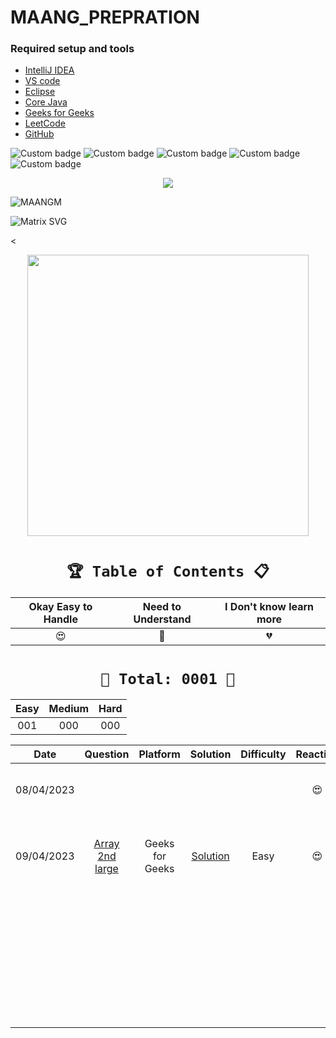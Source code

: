 # MAANG_PREPRATION




### Required setup and tools

- [IntelliJ IDEA ](https://www.jetbrains.com/idea/)
- [VS code](https://code.visualstudio.com/)
- [Eclipse](https://www.eclipse.org/)
- [Core Java](https://docs.oracle.com/en/java/)
- [Geeks for Geeks](https://practice.geeksforgeeks.org/home)
- [LeetCode](https://leetcode.com/)
- [GitHub](https://github.com/)





![Custom badge](https://img.shields.io/badge/Repo-Started-brightgreen)   ![Custom badge](https://img.shields.io/badge/MAANG-Prepration-ff69b4)
![Custom badge](https://img.shields.io/badge/ARRAYS-Started-green)      ![Custom badge](https://img.shields.io/badge/LinkedList-NotYet-yellow)
![Custom badge](https://img.shields.io/badge/YOGESH-OnDuty-ff69b4)





<p align="center">
    <a href="https://github.com/yogeshjoga/MAANG_PREPRATION#readme" target="_blank"> <img src="https://readme-typing-svg.herokuapp.com?font=Tourney&center=true&vCenter=true&color=2CFF00&size=65&pause=750&width=1280&height=80&lines=The+Complete+MAANG+Preparation"/> </a>
</p>




![MAANGM](https://user-images.githubusercontent.com/36118169/230730170-3574e442-8073-45bf-a91a-4ed2f299b859.gif)

![Matrix SVG](https://raw.githubusercontent.com/rodrigograca31/rodrigograca31/master/matrix.svg)

<

<p align="center">
    <img src="https://readme-jokes.vercel.app/api" width="450px" />
</p>

 <div align="center">


# `🏆 Table of Contents 📋`

| Okay Easy to Handle  |  Need to Understand   | I Don't know learn more  |
|:--------------------:|:---------------------:|:------------------------:|
|          😍          |          🥵           |            💔            |


# ` 💝 Total: 0001 💝 `

| Easy | Medium | Hard |
|:----:|:------:|:----:|
| 001  |  000   | 000  |


|    Date    |                Question                 |    Platform     |             Solution              | Difficulty |  Reaction   |                           Description                           |
|:----------:|:---------------------------------------:|:---------------:|:---------------------------------:|:----------:|:-----------:|:---------------------------------------------------------------:|
| 08/04/2023 |                                         |                 |                                   |            |     😍      |               Ntg solved today just setup the env               |
| 09/04/2023 | [Array 2nd large](https://rb.gy/1ijnm)  | Geeks for Geeks |  [Solution](https://rb.gy/8fab9)  |    Easy    |     😍      | with out sort the array need to solve this problem little hard! |           
|            |                                         |                 |                                   |            |             |                                                                 |   
|            |                                         |                 |                                   |            |             |                                                                 |   
|            |                                         |                 |                                   |            |             |                                                                 |   
|            |                                         |                 |                                   |            |             |                                                                 |   
|            |                                         |                 |                                   |            |             |                                                                 |   
|            |                                         |                 |                                   |            |             |                                                                 |   
|            |                                         |                 |                                   |            |             |                                                                 |   
|            |                                         |                 |                                   |            |             |                                                                 |   
|            |                                         |                 |                                   |            |             |                                                                 |   
|            |                                         |                 |                                   |            |             |                                                                 |   
|            |                                         |                 |                                   |            |             |                                                                 |   
|            |                                         |                 |                                   |            |             |                                                                 |   
|            |                                         |                 |                                   |            |             |                                                                 |   
|            |                                         |                 |                                   |            |             |                                                                 |   
|            |                                         |                 |                                   |            |             |                                                                 |   
|            |                                         |                 |                                   |            |             |                                                                 |   
|            |                                         |                 |                                   |            |             |                                                                 |   
|            |                                         |                 |                                   |            |             |                                                                 |   
|            |                                         |                 |                                   |            |             |                                                                 |   
|            |                                         |                 |                                   |            |             |                                                                 |   
|            |                                         |                 |                                   |            |             |                                                                 |   
|            |                                         |                 |                                   |            |             |                                                                 |   
|            |                                         |                 |                                   |            |             |                                                                 |   
|            |                                         |                 |                                   |            |             |                                                                 |   
|            |                                         |                 |                                   |            |             |                                                                 |   
|            |                                         |                 |                                   |            |             |                                                                 |   
|            |                                         |                 |                                   |            |             |                                                                 |   
|            |                                         |                 |                                   |            |             |                                                                 |   
|            |                                         |                 |                                   |            |             |                                                                 |   
|            |                                         |                 |                                   |            |             |                                                                 |   
|            |                                         |                 |                                   |            |             |                                                                 |   
|            |                                         |                 |                                   |            |             |                                                                 |   
|            |                                         |                 |                                   |            |             |                                                                 |   
|            |                                         |                 |                                   |            |             |                                                                 |   
|            |                                         |                 |                                   |            |             |                                                                 |   



</div>




